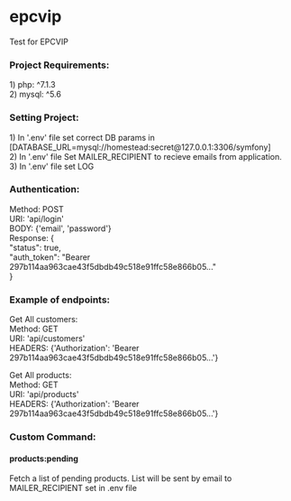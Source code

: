 # epcvip
Test for EPCVIP

<h3><b>Project Requirements:</b></h3>
 1) php: ^7.1.3 <br>
 2) mysql: ^5.6

<h3><b>Setting Project:</b></h3>
  1) In '.env' file set correct DB params in [DATABASE_URL=mysql://homestead:secret@127.0.0.1:3306/symfony] <br>
  2) In '.env' file Set MAILER_RECIPIENT to recieve emails from application. <br>
  3) In '.env' file set LOG <br>

<h3><b>Authentication:</b></h3>
  Method: POST <br>
  URI:    'api/login' <br>
  BODY:   {'email', 'password'} <br>
  Response: { <br>
    "status": true, <br>
    "auth_token": "Bearer 297b114aa963cae43f5dbdb49c518e91ffc58e866b05..." <br>
  }
 
<h3><b>Example of endpoints:</b></h3>

  Get All customers:<br>
    Method: GET <br>
    URI:    'api/customers'<br>
    HEADERS:   {'Authorization': 'Bearer 297b114aa963cae43f5dbdb49c518e91ffc58e866b05...'}<br>
    
  Get All products:<br>
    Method: GET <br>
    URI:    'api/products'<br>
    HEADERS:   {'Authorization': 'Bearer 297b114aa963cae43f5dbdb49c518e91ffc58e866b05...'}<br>
    
    
 <h3><b>Custom Command:</b></h3> 
 <h4>products:pending</h4>    
 Fetch a list of pending products. List will be sent by email to MAILER_RECIPIENT set in .env file
    
  
  
